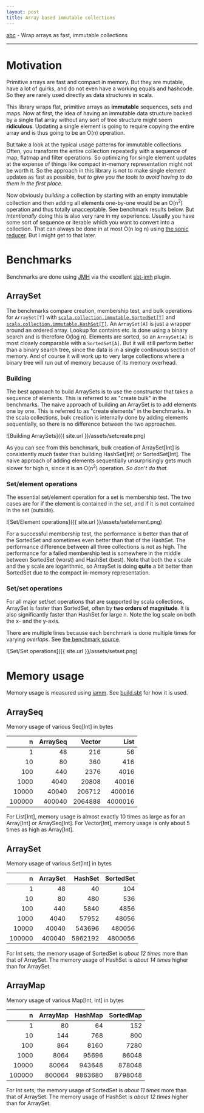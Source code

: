 ```yaml
---
layout: post
title: Array based immutable collections
---
```


[abc](https://github.com/rklaehn/abc) - Wrap arrays as fast, immutable collections

-----

# Motivation

Primitive arrays are fast and compact in memory. But they are mutable, have a lot of quirks, and do not even have a working equals and hashcode. So they are rarely used directly as data structures in scala.

This library wraps flat, primitive arrays as **immutable** sequences, sets and maps. Now at first, the idea of having an immutable data structure backed by a single flat array without any sort of tree structure might seem **ridiculous**. Updating a single element is going to require copying the entire array and is thus going to be an O(n) operation.

But take a look at the typical usage patterns for immutable collections. Often, you transform the entire collection repeatedly with a sequence of map, flatmap and filter operations. So optimizing for single element updates at the expense of things like compact in-memory representation might not be worth it. So the approach in this library is not to make single element updates as fast as possible, *but to give you the tools to avoid having to do them in the first place*.

Now obviously *building* a collection by starting with an empty immutable collection and then adding all elements one-by-one would be an O(n<sup>2</sup>) operation and thus totally unacceptable. See benchmark results below. But *intentionally* doing this is also very rare in my experience. Usually you have some sort of sequence or iterable which you want to convert into a collection. That can always be done in at most O(n log n) using [the sonic reducer](https://github.com/rklaehn/sonicreducer). But I might get to that later.

# Benchmarks

Benchmarks are done using [JMH](http://openjdk.java.net/projects/code-tools/jmh/) via the excellent [sbt-jmh](https://github.com/ktoso/sbt-jmh) plugin.

## ArraySet

The benchmarks compare creation, membership test, and bulk operations for `ArraySet[T]` with [`scala.collection.immutable.SortedSet[T]`](http://www.scala-lang.org/api/current/index.html#scala.collection.SortedSet) and [`scala.collection.immutable.HashSet[T]`](http://www.scala-lang.org/api/current/index.html#scala.collection.immutable.HashSet). An `ArraySet[A]` is just a wrapper around an ordered array. Lookup for contains etc. is done using a binary search and is therefore O(log n). Elements are sorted, so an `ArraySet[A]` is most closely comparable with a `SortedSet[A]`. But it will still perform better than a binary search tree, since the data is in a single continuous section of memory. And of course it will work up to very large collections where a binary tree will run out of memory because of its memory overhead.

### Building

The best approach to build ArraySets is to use the constructor that takes a sequence of elements. This is referred to as "create bulk" in the benchmarks. The naive approach of building an ArraySet is to add elements one by one. This is referred to as "create elements" in the benchmarks. In the scala collections, bulk creation is internally done by adding elements sequentially, so there is no difference between the two approaches.

![Building ArraySets]({{ site.url }}/assets/setcreate.png)

As you can see from this benchmark, bulk creation of ArraySet[Int] is consistently *much* faster than building HashSet[Int] or SortedSet[Int]. The naive approach of adding elements sequentially unsurprisingly gets much slower for high n, since it is an O(n<sup>2</sup>) operation. *So don't do that.*

### Set/element operations

The essential set/element operation for a set is membership test. The two cases are for if the element is contained in the set, and if it is not contained in the set (outside).

![Set/Element operations]({{ site.url }}/assets/setelement.png)

For a successful membership test, the performance is better than that of the SortedSet and sometimes even better than that of the HashSet. The performance difference between all three collections is not as high. The performance for a failed membership test is somewhere in the middle between SortedSet (worst) and HashSet (best). Note that both the x scale and the y scale are logarithmic, so ArraySet is doing **quite** a bit better than SortedSet due to the compact in-memory representation.

### Set/set operations

For all major set/set operations that are supported by scala collections, ArraySet is faster than SortedSet, often by **two orders of magnitude**. It is also significantly faster than HashSet for large n. Note the log scale on both the x- and the y-axis.

There are multiple lines because each benchmark is done multiple times for varying *overlaps*. See [the benchmark source](https://github.com/rklaehn/abc/blob/4eef7940c80da84b4c212b1e1dc2aff624c34930/jmhBenchmarks/src/main/scala/com/rklaehn/abc/SetSetBench.scala).

![Set/Set operations]({{ site.url }}/assets/setset.png)

# Memory usage

Memory usage is measured using [jamm](https://github.com/jbellis/jamm). See [build.sbt](https://github.com/rklaehn/abc/blob/c9cb4f8ca8af6daa504869c5bfbe7d693032fa71/build.sbt#L127) for how it is used.

## ArraySeq

Memory usage of various Seq[Int] in bytes

|n|ArraySeq|Vector|List|
|--:|--:|--:|--:|
| 1| 48| 216| 56|
| 10| 80| 360| 416|
| 100| 440| 2376| 4016|
| 1000| 4040| 20808| 40016|
| 10000| 40040| 206712| 400016|
| 100000| 400040| 2064888| 4000016|

For List[Int], memory usage is almost exactly 10 times as large as for an Array[Int] or ArraySeq[Int]. For Vector[Int], memory usage is only about 5 times as high as Array[Int].

## ArraySet

Memory usage of various Set[Int] in bytes

|    n | ArraySet | HashSet | SortedSet |
|-----:|---------:|--------:|----------:|
|     1|        48|       40|        104|
|    10|        80|      480|        536|
|   100|       440|     5840|       4856|
|  1000|      4040|    57952|      48056|
| 10000|     40040|   543696|     480056|
|100000|    400040|  5862192|    4800056|

For Int sets, the memory usage of SortedSet is *about 12 times* more than that of ArraySet. The memory usage of HashSet is *about 14 times* higher than for ArraySet.

## ArrayMap

Memory usage of various Map[Int, Int] in bytes

|n|ArrayMap|HashMap|SortedMap|
|--:|--:|--:|--:|
| 1| 80| 64| 152|
| 10| 144| 768| 800|
| 100| 864| 8160| 7280|
| 1000| 8064| 95696| 86048|
| 10000| 80064| 943648| 878048|
| 100000| 800064| 9863680| 8798048|

For Int sets, the memory usage of SortedSet is *about 11 times* more than that of ArraySet. The memory usage of HashSet is *about 12 times* higher than for ArraySet.

